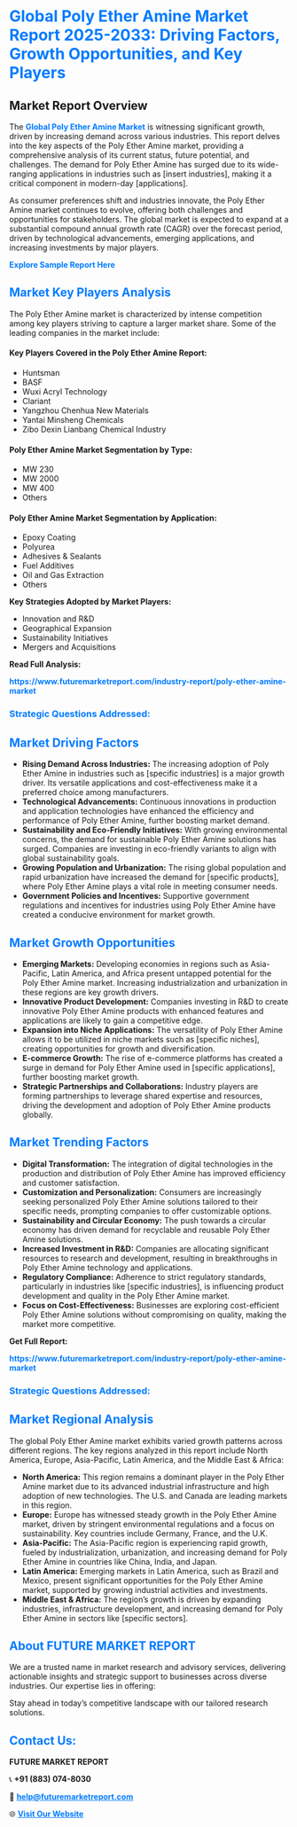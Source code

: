 <h1 style="color: #007BFF;">Global Poly Ether Amine Market Report 2025-2033: Driving Factors, Growth Opportunities, and Key Players</h1>

<section id="overview">
<h2>Market Report Overview</h2>
<p>The <a href="https://www.futuremarketreport.com/industry-report/poly-ether-amine-market" style="color: #007BFF; text-decoration: none;"><strong>Global Poly Ether Amine Market</strong></a> is witnessing significant growth, driven by increasing demand across various industries. This report delves into the key aspects of the Poly Ether Amine market, providing a comprehensive analysis of its current status, future potential, and challenges. The demand for Poly Ether Amine has surged due to its wide-ranging applications in industries such as [insert industries], making it a critical component in modern-day [applications].</p>
<p>As consumer preferences shift and industries innovate, the Poly Ether Amine market continues to evolve, offering both challenges and opportunities for stakeholders. The global market is expected to expand at a substantial compound annual growth rate (CAGR) over the forecast period, driven by technological advancements, emerging applications, and increasing investments by major players.</p>
</section>

<section id="overview">
<p><a href="https://www.futuremarketreport.com/request-sample/reportId=88181" style="color: #007BFF; text-decoration: none;"><strong>Explore Sample Report Here</strong></a></p>
</section>

<section id="key-players">
<h2 style="color: #007BFF;">Market Key Players Analysis</h2>
<p>The Poly Ether Amine market is characterized by intense competition among key players striving to capture a larger market share. Some of the leading companies in the market include:</p>
<h4>Key Players Covered in the Poly Ether Amine Report:</h4>
<ul><li>Huntsman</li><li>BASF</li><li>Wuxi Acryl Technology</li><li>Clariant</li><li>Yangzhou Chenhua New Materials</li><li>Yantai Minsheng Chemicals</li><li>Zibo Dexin Lianbang Chemical Industry</li></ul>
<h4>Poly Ether Amine Market Segmentation by Type:</h4>
<ul><li>MW 230</li><li>MW 2000</li><li>MW 400</li><li>Others</li></ul>

<h4>Poly Ether Amine Market Segmentation by Application:</h4>
<ul><li>Epoxy Coating</li><li>Polyurea</li><li>Adhesives &amp; Sealants</li><li>Fuel Additives</li><li>Oil and Gas Extraction</li><li>Others</li></ul>
<p><strong>Key Strategies Adopted by Market Players:</strong></p>
<ul>
<li>Innovation and R&D</li>
<li>Geographical Expansion</li>
<li>Sustainability Initiatives</li>
<li>Mergers and Acquisitions</li>
</ul>
</section>

<section>
<p><strong>Read Full Analysis: </strong></p><a href="https://www.futuremarketreport.com/industry-report/poly-ether-amine-market" style="color: #007BFF; text-decoration: none;"><strong>https://www.futuremarketreport.com/industry-report/poly-ether-amine-market</strong></a>
<h3 style="color: #007BFF;">Strategic Questions Addressed:</h3>
</section>

<section id="driving-factors">
<h2 style="color: #007BFF;">Market Driving Factors</h2>
<ul>
<li><strong>Rising Demand Across Industries:</strong> The increasing adoption of Poly Ether Amine in industries such as [specific industries] is a major growth driver. Its versatile applications and cost-effectiveness make it a preferred choice among manufacturers.</li>
<li><strong>Technological Advancements:</strong> Continuous innovations in production and application technologies have enhanced the efficiency and performance of Poly Ether Amine, further boosting market demand.</li>
<li><strong>Sustainability and Eco-Friendly Initiatives:</strong> With growing environmental concerns, the demand for sustainable Poly Ether Amine solutions has surged. Companies are investing in eco-friendly variants to align with global sustainability goals.</li>
<li><strong>Growing Population and Urbanization:</strong> The rising global population and rapid urbanization have increased the demand for [specific products], where Poly Ether Amine plays a vital role in meeting consumer needs.</li>
<li><strong>Government Policies and Incentives:</strong> Supportive government regulations and incentives for industries using Poly Ether Amine have created a conducive environment for market growth.</li>
</ul>
</section>

<section id="growth-opportunities">
<h2 style="color: #007BFF;">Market Growth Opportunities</h2>
<ul>
<li><strong>Emerging Markets:</strong> Developing economies in regions such as Asia-Pacific, Latin America, and Africa present untapped potential for the Poly Ether Amine market. Increasing industrialization and urbanization in these regions are key growth drivers.</li>
<li><strong>Innovative Product Development:</strong> Companies investing in R&D to create innovative Poly Ether Amine products with enhanced features and applications are likely to gain a competitive edge.</li>
<li><strong>Expansion into Niche Applications:</strong> The versatility of Poly Ether Amine allows it to be utilized in niche markets such as [specific niches], creating opportunities for growth and diversification.</li>
<li><strong>E-commerce Growth:</strong> The rise of e-commerce platforms has created a surge in demand for Poly Ether Amine used in [specific applications], further boosting market growth.</li>
<li><strong>Strategic Partnerships and Collaborations:</strong> Industry players are forming partnerships to leverage shared expertise and resources, driving the development and adoption of Poly Ether Amine products globally.</li>
</ul>
</section>

<section id="trending-factors">
<h2 style="color: #007BFF;">Market Trending Factors</h2>
<ul>
<li><strong>Digital Transformation:</strong> The integration of digital technologies in the production and distribution of Poly Ether Amine has improved efficiency and customer satisfaction.</li>
<li><strong>Customization and Personalization:</strong> Consumers are increasingly seeking personalized Poly Ether Amine solutions tailored to their specific needs, prompting companies to offer customizable options.</li>
<li><strong>Sustainability and Circular Economy:</strong> The push towards a circular economy has driven demand for recyclable and reusable Poly Ether Amine solutions.</li>
<li><strong>Increased Investment in R&D:</strong> Companies are allocating significant resources to research and development, resulting in breakthroughs in Poly Ether Amine technology and applications.</li>
<li><strong>Regulatory Compliance:</strong> Adherence to strict regulatory standards, particularly in industries like [specific industries], is influencing product development and quality in the Poly Ether Amine market.</li>
<li><strong>Focus on Cost-Effectiveness:</strong> Businesses are exploring cost-efficient Poly Ether Amine solutions without compromising on quality, making the market more competitive.</li>
</ul>
</section>

<section>
<p><strong>Get Full Report: </strong></p><a href="https://www.futuremarketreport.com/industry-report/poly-ether-amine-market" style="color: #007BFF; text-decoration: none;"><strong>https://www.futuremarketreport.com/industry-report/poly-ether-amine-market</strong></a>
<h3 style="color: #007BFF;">Strategic Questions Addressed:</h3>
</section>


<section id="regional-analysis">
<h2 style="color: #007BFF;">Market Regional Analysis</h2>
<p>The global Poly Ether Amine market exhibits varied growth patterns across different regions. The key regions analyzed in this report include North America, Europe, Asia-Pacific, Latin America, and the Middle East & Africa:</p>
<ul>
<li><strong>North America:</strong> This region remains a dominant player in the Poly Ether Amine market due to its advanced industrial infrastructure and high adoption of new technologies. The U.S. and Canada are leading markets in this region.</li>
<li><strong>Europe:</strong> Europe has witnessed steady growth in the Poly Ether Amine market, driven by stringent environmental regulations and a focus on sustainability. Key countries include Germany, France, and the U.K.</li>
<li><strong>Asia-Pacific:</strong> The Asia-Pacific region is experiencing rapid growth, fueled by industrialization, urbanization, and increasing demand for Poly Ether Amine in countries like China, India, and Japan.</li>
<li><strong>Latin America:</strong> Emerging markets in Latin America, such as Brazil and Mexico, present significant opportunities for the Poly Ether Amine market, supported by growing industrial activities and investments.</li>
<li><strong>Middle East & Africa:</strong> The region’s growth is driven by expanding industries, infrastructure development, and increasing demand for Poly Ether Amine in sectors like [specific sectors].</li>
</ul>
</section>

<footer>
<h2 style="color: #007BFF;">About FUTURE MARKET REPORT</h2>
<p>We are a trusted name in market research and advisory services, delivering actionable insights and strategic support to businesses across diverse industries. Our expertise lies in offering:</p>

<p>Stay ahead in today’s competitive landscape with our tailored research solutions.</p>

<h2 style="color: #007BFF;">Contact Us:</h2>
<p><strong>FUTURE MARKET REPORT</strong></p>
<p>📞 <strong>+91 (883) 074-8030</strong></p>
<p>📧 <strong><a href="mailto:help@futuremarketreport.com" style="color: #007BFF;">help@futuremarketreport.com</a></strong></p>
<p>🌐 <strong><a href="https://www.futuremarketreport.com/" style="color: #007BFF;">Visit Our Website</a></strong></p>
</footer>